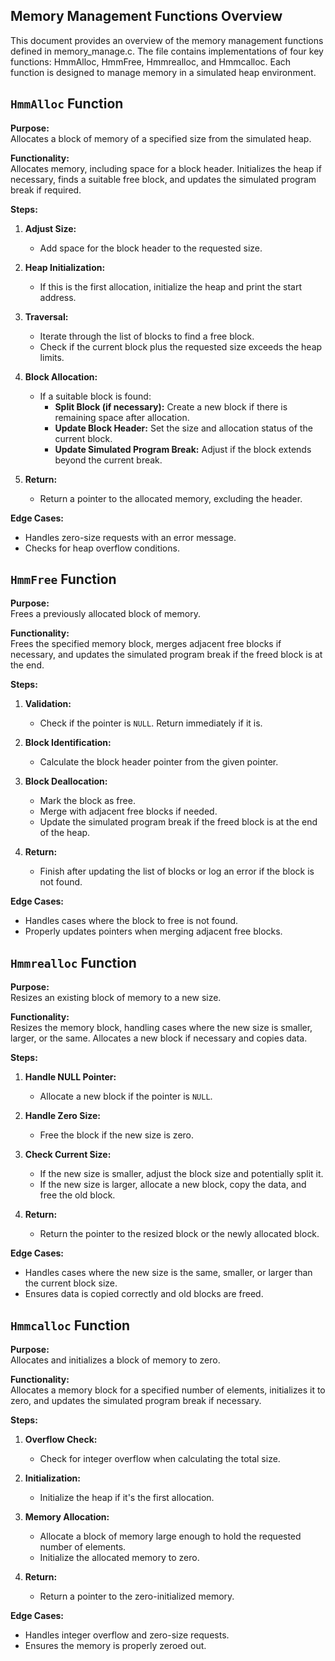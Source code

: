 ## Memory Management Functions Overview
This document provides an overview of the memory management functions defined in memory_manage.c. The file contains implementations of four key functions: HmmAlloc, HmmFree, Hmmrealloc, and Hmmcalloc. Each function is designed to manage memory in a simulated heap environment.



## `HmmAlloc` Function

**Purpose:**  
Allocates a block of memory of a specified size from the simulated heap.

**Functionality:**  
Allocates memory, including space for a block header. Initializes the heap if necessary, finds a suitable free block, and updates the simulated program break if required.

**Steps:**

1. **Adjust Size:**
   - Add space for the block header to the requested size.

2. **Heap Initialization:**
   - If this is the first allocation, initialize the heap and print the start address.

3. **Traversal:**
   - Iterate through the list of blocks to find a free block.
   - Check if the current block plus the requested size exceeds the heap limits.

4. **Block Allocation:**
   - If a suitable block is found:
     - **Split Block (if necessary):** Create a new block if there is remaining space after allocation.
     - **Update Block Header:** Set the size and allocation status of the current block.
     - **Update Simulated Program Break:** Adjust if the block extends beyond the current break.

5. **Return:**
   - Return a pointer to the allocated memory, excluding the header.

**Edge Cases:**
- Handles zero-size requests with an error message.
- Checks for heap overflow conditions.



## `HmmFree` Function

**Purpose:**  
Frees a previously allocated block of memory.

**Functionality:**  
Frees the specified memory block, merges adjacent free blocks if necessary, and updates the simulated program break if the freed block is at the end.

**Steps:**

1. **Validation:**
   - Check if the pointer is `NULL`. Return immediately if it is.

2. **Block Identification:**
   - Calculate the block header pointer from the given pointer.

3. **Block Deallocation:**
   - Mark the block as free.
   - Merge with adjacent free blocks if needed.
   - Update the simulated program break if the freed block is at the end of the heap.

4. **Return:**
   - Finish after updating the list of blocks or log an error if the block is not found.

**Edge Cases:**
- Handles cases where the block to free is not found.
- Properly updates pointers when merging adjacent free blocks.



## `Hmmrealloc` Function

**Purpose:**  
Resizes an existing block of memory to a new size.

**Functionality:**  
Resizes the memory block, handling cases where the new size is smaller, larger, or the same. Allocates a new block if necessary and copies data.

**Steps:**

1. **Handle NULL Pointer:**
   - Allocate a new block if the pointer is `NULL`.

2. **Handle Zero Size:**
   - Free the block if the new size is zero.

3. **Check Current Size:**
   - If the new size is smaller, adjust the block size and potentially split it.
   - If the new size is larger, allocate a new block, copy the data, and free the old block.

4. **Return:**
   - Return the pointer to the resized block or the newly allocated block.

**Edge Cases:**
- Handles cases where the new size is the same, smaller, or larger than the current block size.
- Ensures data is copied correctly and old blocks are freed.



## `Hmmcalloc` Function

**Purpose:**  
Allocates and initializes a block of memory to zero.

**Functionality:**  
Allocates a memory block for a specified number of elements, initializes it to zero, and updates the simulated program break if necessary.

**Steps:**

1. **Overflow Check:**
   - Check for integer overflow when calculating the total size.

2. **Initialization:**
   - Initialize the heap if it's the first allocation.

3. **Memory Allocation:**
   - Allocate a block of memory large enough to hold the requested number of elements.
   - Initialize the allocated memory to zero.

4. **Return:**
   - Return a pointer to the zero-initialized memory.

**Edge Cases:**
- Handles integer overflow and zero-size requests.
- Ensures the memory is properly zeroed out.


